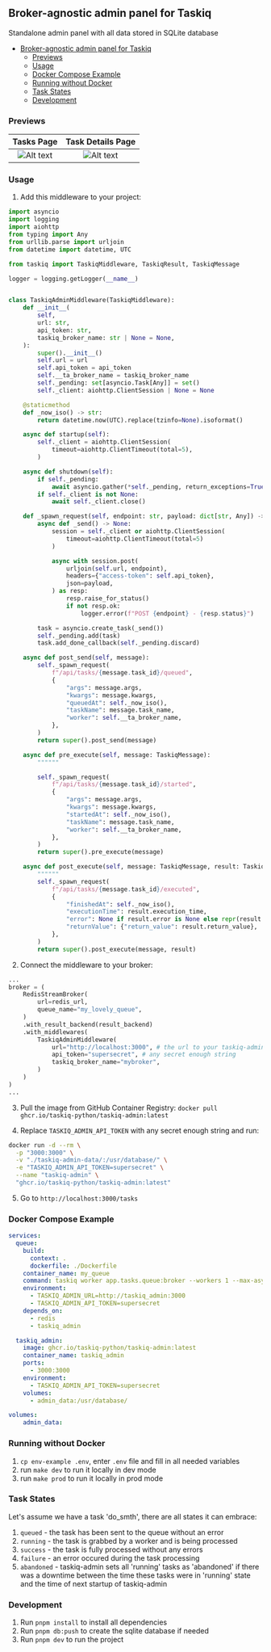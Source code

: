 ## Broker-agnostic admin panel for Taskiq

Standalone admin panel with all data stored in SQLite database


- [Broker-agnostic admin panel for Taskiq](#broker-agnostic-admin-panel-for-taskiq)
  - [Previews](#previews)
  - [Usage](#usage)
  - [Docker Compose Example](#docker-compose-example)
  - [Running without Docker](#running-without-docker)
  - [Task States](#task-states)
  - [Development](#development)

### Previews
Tasks Page | Task Details Page
:-------------------------:|:-------------------------:
![Alt text](./docs/images/preview1.png) | ![Alt text](./docs/images/preview2.png)

### Usage

1) Add this middleware to your project:

```python
import asyncio
import logging
import aiohttp
from typing import Any
from urllib.parse import urljoin
from datetime import datetime, UTC

from taskiq import TaskiqMiddleware, TaskiqResult, TaskiqMessage

logger = logging.getLogger(__name__)


class TaskiqAdminMiddleware(TaskiqMiddleware):
    def __init__(
        self,
        url: str,
        api_token: str,
        taskiq_broker_name: str | None = None,
    ):
        super().__init__()
        self.url = url
        self.api_token = api_token
        self.__ta_broker_name = taskiq_broker_name
        self._pending: set[asyncio.Task[Any]] = set()
        self._client: aiohttp.ClientSession | None = None

    @staticmethod
    def _now_iso() -> str:
        return datetime.now(UTC).replace(tzinfo=None).isoformat()

    async def startup(self):
        self._client = aiohttp.ClientSession(
            timeout=aiohttp.ClientTimeout(total=5),
        )

    async def shutdown(self):
        if self._pending:
            await asyncio.gather(*self._pending, return_exceptions=True)
        if self._client is not None:
            await self._client.close()

    def _spawn_request(self, endpoint: str, payload: dict[str, Any]) -> None:
        async def _send() -> None:
            session = self._client or aiohttp.ClientSession(
                timeout=aiohttp.ClientTimeout(total=5)
            )

            async with session.post(
                urljoin(self.url, endpoint),
                headers={"access-token": self.api_token},
                json=payload,
            ) as resp:
                resp.raise_for_status()
                if not resp.ok:
                    logger.error(f"POST {endpoint} - {resp.status}")

        task = asyncio.create_task(_send())
        self._pending.add(task)
        task.add_done_callback(self._pending.discard)

    async def post_send(self, message):
        self._spawn_request(
            f"/api/tasks/{message.task_id}/queued",
            {
                "args": message.args,
                "kwargs": message.kwargs,
                "queuedAt": self._now_iso(),
                "taskName": message.task_name,
                "worker": self.__ta_broker_name,
            },
        )
        return super().post_send(message)

    async def pre_execute(self, message: TaskiqMessage):
        """"""

        self._spawn_request(
            f"/api/tasks/{message.task_id}/started",
            {
                "args": message.args,
                "kwargs": message.kwargs,
                "startedAt": self._now_iso(),
                "taskName": message.task_name,
                "worker": self.__ta_broker_name,
            },
        )
        return super().pre_execute(message)

    async def post_execute(self, message: TaskiqMessage, result: TaskiqResult[Any]):
        """"""
        self._spawn_request(
            f"/api/tasks/{message.task_id}/executed",
            {
                "finishedAt": self._now_iso(),
                "executionTime": result.execution_time,
                "error": None if result.error is None else repr(result.error),
                "returnValue": {"return_value": result.return_value},
            },
        )
        return super().post_execute(message, result)
```

2) Connect the middleware to your broker:
  
```python
...
broker = (
    RedisStreamBroker(
        url=redis_url,
        queue_name="my_lovely_queue",
    )
    .with_result_backend(result_backend)
    .with_middlewares(
        TaskiqAdminMiddleware(
            url="http://localhost:3000", # the url to your taskiq-admin instance
            api_token="supersecret", # any secret enough string
            taskiq_broker_name="mybroker",
        )
    )
)
...
```

3) Pull the image from GitHub Container Registry: `docker pull ghcr.io/taskiq-python/taskiq-admin:latest`

4) Replace `TASKIQ_ADMIN_API_TOKEN` with any secret enough string and run:
```bash
docker run -d --rm \
  -p "3000:3000" \
  -v "./taskiq-admin-data/:/usr/database/" \
  -e "TASKIQ_ADMIN_API_TOKEN=supersecret" \
  --name "taskiq-admin" \
  "ghcr.io/taskiq-python/taskiq-admin:latest"
```

5) Go to `http://localhost:3000/tasks`

### Docker Compose Example

```yaml
services:
  queue:
    build:
      context: .
      dockerfile: ./Dockerfile
    container_name: my_queue
    command: taskiq worker app.tasks.queue:broker --workers 1 --max-async-tasks 20
    environment:
      - TASKIQ_ADMIN_URL=http://taskiq_admin:3000
      - TASKIQ_ADMIN_API_TOKEN=supersecret
    depends_on:
      - redis
      - taskiq_admin

  taskiq_admin:
    image: ghcr.io/taskiq-python/taskiq-admin:latest
    container_name: taskiq_admin
    ports:
      - 3000:3000
    environment:
      - TASKIQ_ADMIN_API_TOKEN=supersecret
    volumes:
      - admin_data:/usr/database/

volumes:
    admin_data:
```

### Running without Docker
1) `cp env-example .env`, enter `.env` file and fill in all needed variables
2) run `make dev` to run it locally in dev mode
3) run `make prod` to run it locally in prod mode

### Task States
Let's assume we have a task 'do_smth', there are all states it can embrace:
1) `queued` - the task has been sent to the queue without an error
2) `running` - the task is grabbed by a worker and is being processed
3) `success` - the task is fully processed without any errors
4) `failure` - an error occured during the task processing
5) `abandoned` - taskiq-admin sets all 'running' tasks as 'abandoned' if there was a downtime between the time these tasks were in 'running' state and the time of next startup of taskiq-admin

### Development
1) Run `pnpm install` to install all dependencies
2) Run `pnpm db:push` to create the sqlite database if needed
3) Run `pnpm dev` to run the project
